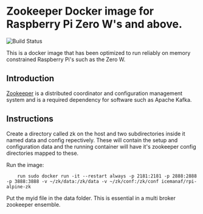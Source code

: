 # Zookeeper Docker image for Raspberry Pi Zero W's and above. 
![Build Status](https://travis-ci.com/icemanaf/rpi-alpine-zk.svg?branch=master)

This is a docker image that has been optimized to run reliably on memory constrained Raspberry Pi's such as the Zero W.

Introduction
------------
[Zookeeper](https://zookeeper.apache.org/) is a distributed coordinator and configuration management system and is a required dependency for software such as Apache Kafka.


Instructions
------------
Create a  directory called zk on the host and two subdirectories inside it named data and config repectively.
These will contain the setup and configuration data and the running container will have it's zookeeper config directories mapped to these.

Run the image:

```
	run sudo docker run -it --restart always -p 2181:2181 -p 2888:2888 -p 3888:3888 -v ~/zk/data:/zk/data -v ~/zk/conf:/zk/conf icemanaf/rpi-alpine-zk
```
Put the myid file in the data folder. This is essential in a multi broker zookeeper ensemble.

